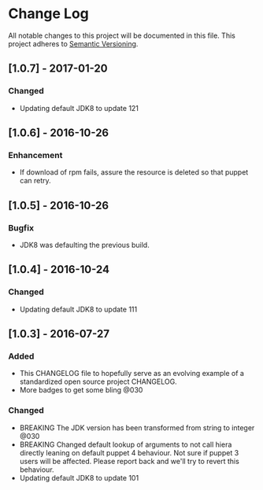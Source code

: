 # Change Log
All notable changes to this project will be documented in this file.
This project adheres to [Semantic Versioning](http://semver.org/).

## [1.0.7] - 2017-01-20
### Changed
- Updating default JDK8 to update 121

## [1.0.6] - 2016-10-26
### Enhancement
- If download of rpm fails, assure the resource is deleted so that puppet can retry.

## [1.0.5] - 2016-10-26
### Bugfix
- JDK8 was defaulting the previous build.

## [1.0.4] - 2016-10-24
### Changed
- Updating default JDK8 to update 111

## [1.0.3] - 2016-07-27
### Added
- This CHANGELOG file to hopefully serve as an evolving example of a standardized open source project CHANGELOG.
- More badges to get some bling @030

### Changed
- BREAKING The JDK version has been transformed from string to integer @030
- BREAKING Changed default lookup of arguments to not call hiera directly leaning on default puppet 4 behaviour. Not sure if puppet 3 users will be affected. Please report back and we'll try to revert this behaviour.
- Updating default JDK8 to update 101
